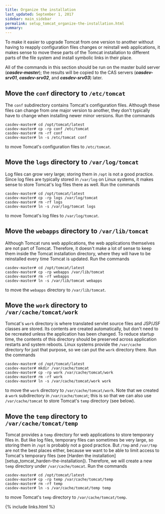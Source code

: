 ```yaml
---
title: Organize the installation
last_updated: September 1, 2017
sidebar: main_sidebar
permalink: setup_tomcat_organize-the-installation.html
summary:
---
```


To make it easier to upgrade Tomcat from one version to another without having to reapply configuration files changes or reinstall web applications, it makes sense to move these parts of the Tomcat installation to different parts of the file system and install symbolic links in their place.

All of the commands in this section should be run on the master build server (***casdev-master***); the results will be copied to the CAS servers (***casdev-srv01***, ***casdev-srv02***, and ***casdev-srv03***) later.

## Move the `conf` directory to `/etc/tomcat`

The `conf` subdirectory contains Tomcat's configuration files. Although these files can change from one major version to another, they don't typically have to change when installing newer minor versions. Run the commands

```console
casdev-master# cd /opt/tomcat/latest
casdev-master# cp -rp conf /etc/tomcat
casdev-master# rm -rf conf
casdev-master# ln -s /etc/tomcat conf
```

to move Tomcat's configuration files to `/etc/tomcat`.

## Move the `logs` directory to `/var/log/tomcat`

Log files can grow very large; storing them in `/opt` is not a good practice. Since log files are typically stored in `/var/log` on Linux systems, it makes sense to store Tomcat's log files there as well. Run the commands

```console
casdev-master# cd /opt/tomcat/latest
casdev-master# cp -rp logs /var/log/tomcat
casdev-master# rm -rf logs
casdev-master# ln -s /var/log/tomcat logs
```

to move Tomcat's log files to `/var/log/tomcat`.

## Move the `webapps` directory to `/var/lib/tomcat`

Although Tomcat runs web applications, the web applications themselves are not part of Tomcat. Therefore, it doesn't make a lot of sense to keep them inside the Tomcat installation directory, where they will have to be reinstalled every time Tomcat is updated. Run the commands

```console
casdev-master# cd /opt/tomcat/latest
casdev-master# cp -rp webapps /var/lib/tomcat
casdev-master# rm -rf webapps
casdev-master# ln -s /var/lib/tomcat webapps
```

to move the `webapps` directory to `/var/lib/tomcat`.

## Move the `work` directory to `/var/cache/tomcat/work`

Tomcat's `work` directory is where translated servlet source files and JSP/JSF classes are stored. Its contents are created automatically, but don't need to be recreated unless the application has been changed. To reduce startup time, the contents of this directory should be preserved across application restarts and system reboots. Linux systems provide the `/var/cache` directory for just that purpose, so we can put the `work` directory there. Run the commands

```console
casdev-master# cd /opt/tomcat/latest
casdev-master# mkdir /var/cache/tomcat
casdev-master# cp -rp work /var/cache/tomcat/work
casdev-master# rm -rf work
casdev-master# ln -s /var/cache/tomcat/work work
```

to move the `work` directory to `/var/cache/tomcat/work`. Note that we created a `work` subdirectory in `/var/cache/tomcat`; this is so that we can also use `/var/cache/tomcat` to store Tomcat's `temp` directory (see below).

## Move the `temp` directory to `/var/cache/tomcat/temp`

Tomcat provides a `temp` directory for web applications to store temporary files in. But like log files, temporary files can sometimes be very large, so storing them in `/opt` is probably not a good practice. But `/tmp` and `/var/tmp` are not the best places either, because we want to be able to limit access to Tomcat's temporary files (see [Harden the installation][setup_tomcat_harden-the-installation]). Therefore, we will create a new `temp` directory under `/var/cache/tomcat`. Run the commands

```console
casdev-master# cd /opt/tomcat/latest
casdev-master# cp -rp temp /var/cache/tomcat/temp
casdev-master# rm -rf temp
casdev-master# ln -s /var/cache/tomcat/temp temp
```

to move Tomcat's `temp` directory to `/var/cache/tomcat/temp`.

{% include links.html %}
